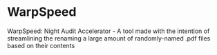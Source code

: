 # WarpSpeed
WarpSpeed: Night Audit Accelerator - A tool made with the intention of streamlining the renaming a large amount of randomly-named .pdf files based on their contents
